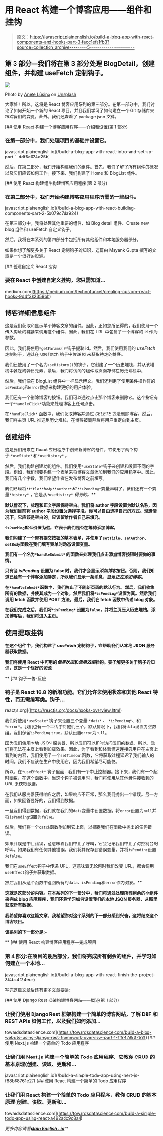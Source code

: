 # 用 React 构建一个博客应用——组件和挂钩

> 原文：<https://javascript.plainenglish.io/build-a-blog-app-with-react-components-and-hooks-part-3-facc1efe1fb3?source=collection_archive---------5----------------------->

## 第 3 部分—我们将在第 3 部分处理 BlogDetail，创建组件，并构建 useFetch 定制钩子。

![](img/6cf5bf677e71cd52e874b7c821158361.png)

Photo by [Anete Lūsiņa](https://unsplash.com/@anete_lusina?utm_source=medium&utm_medium=referral) on [Unsplash](https://unsplash.com?utm_source=medium&utm_medium=referral)

大家好！所以，这将是 React 博客应用系列的第三部分。在第一部分中，我们讨论了如何开始一个新的 React 项目，并且我们学习了如何建立一个 Git 存储库来跟踪我们的变更。此外，我们还查看了 package.json 文件。

[](/build-a-blog-app-with-react-intro-and-set-up-part-1-ddf5c674d25b) [## 使用 React 构建一个博客应用程序——介绍和设置(第 1 部分)

### 在第一部分中，我们处理项目的基础并设置它。

javascript.plainenglish.io](/build-a-blog-app-with-react-intro-and-set-up-part-1-ddf5c674d25b) 

然后，在第二部分，我们开始构建我们的组件。首先，我们了解了所有组件的概况以及它们应该如何工作。接下来，我们构建了 Home 和 BlogList 组件。

[](/build-a-blog-app-with-react-building-components-part-2-5b079c7da924) [## 使用 React 构建组件构建博客应用程序(第 2 部分)

### 在第二部分中，我们开始构建博客应用程序所需的一些组件。

javascript.plainenglish.io](/build-a-blog-app-with-react-building-components-part-2-5b079c7da924) 

在第三部分中，我将处理其他重要的组件，如 Blog detail 组件、Create new blog 组件和 useFetch 自定义钩子。

然后，我将在本系列的第四部分中包括所有其他组件和本地服务器部分。

如果你想了解更多关于 React 定制钩子的知识，这篇由 Mayank Gupta 撰写的文章是一个很好的资源。

[](https://medium.com/technofunnel/creating-custom-react-hooks-9d4f382359bb) [## 创建自定义 React 挂钩

### 要在 React 中创建自定义挂钩，您只需知道…

medium.com](https://medium.com/technofunnel/creating-custom-react-hooks-9d4f382359bb) 

## 博客详细信息组件

这是我们获取和显示单个博客文章的组件。因此，正如您所记得的，我们使用一个传入网址的链接来调用这个组件。因此，我们在 URL 中包含了一个博客的 id 作为参数。

因此，我们将使用`*getParams()*`钩子提取 id。然后，我们使用我们的 *useFetch* 定制钩子，通过在 useFetch 钩子中传递 id 来获取特定的博客。

我们还使用了一个名为`useHistory()`的钩子，它创建了一个历史堆栈，并从该堆栈中推送或弹出元素。最后，我们将访问的组件或页面存储在历史堆栈中。

然后，我们像在 BlogList 组件中一样显示博文。我们还利用了使用条件操作符的`isPending`和`error`数据来构建更好的用户体验。

我们还有一个删除博客的按钮。我们可以通过点击那个博客来删除它。这个按钮有一个`*handleClick*`功能来处理博客上任何点击。

在`*handleClick*` 函数中，我们获取博客并通过 *DELETE* 方法删除博客。然后，我们将主页 URL 推送到历史堆栈，在博客被删除后将用户重定向到主页。

## 创建组件

这是我们用来在 React 应用程序中创建新博客的组件。它使用了两个钩子:`*useState*` 和`*useHistory*` *。*

然后，我们构建创建功能组件。我们使用`*useState*`钩子来创建和设置不同的字段。例如，我们想要构建一个表单来将博客文章添加到我们的应用程序中。因此，我们有几个字段，我们希望作者在发布博客之前填写。

我们已经将`*title*`*`*body*`*`*author*`*和* `*isPending*`变量声明了。我们还有一个变量`*history*` ，它是从`*useHistory*` *得到的。***

**默认情况下，标题和正文字段保持空白。我们将 author 字段设置为默认名称，因为我们目前将 author 字段设置为选择字段。你可以自由选择自己的方式。理想情况下，它应该是空白的，应该留给作者自己来填充。**

**`isPending`默认设置为假。它表示我们是否在等待添加博客。**

**我们构建了一个带有提交按钮的基本表单，并使用了`setTitle`、`setAuthor`、`setBody`函数在我们填写表单时动态设置变量。**

**我们有一个名为`*handleSubmit*` 的函数来处理我们点击添加博客按钮时要做的事情。**

**只有当 *isPending* 设置为 false 时，我们才会显示*添加博客*按钮。否则，我们知道已经有一个博客添加待定，所以我们显示一条消息，显示*正在添加博客*。**

**在`*handleSubmit*`函数中，我们防止了不刷新页面的默认行为。然后，我们收集所有的数据，并使其成为一个对象。然后我们将`*isPending*`设置为真。然后我们调用 fetch 函数并使用 POST 方法。最后，我们在 fetch 函数中传递 blog 对象。**

**在我们完成之后，我们将`*isPending*` 设置为`false`，并将主页压入历史堆栈。添加博客后，我们将进入主页。**

## **使用提取挂钩**

**在这个组件中，我们构建了 useFetch 定制钩子，它帮助我们从本地 JSON 服务器获取数据。**

**我们将使用 React 中可用的*使用状态*和*使用效果*挂钩。要了解更多关于钩子的知识，这是一个很好的资源**

**[](https://reactjs.org/docs/hooks-overview.html) [## 钩子一瞥-反应

### 钩子是 React 16.8 的新增功能。它们允许您使用状态和其他 React 特性，而无需编写类。钩子…

reactjs.org](https://reactjs.org/docs/hooks-overview.html) 

我们将使用`*useState*` 钩子来设置三个变量:`*data*` *、* `*isPending*`、和`*error*`。我们也有一个二传手给他们三个。默认情况下，我们将`data`设置为空数组。我们保留`isPending` `true`，默认设置`error`为`null`。

因为我们使用本地 JSON 服务器，所以我们可以即时访问我们的数据。所以，我们将无法在主页上看到加载效果。因此，为了看到和体验慢速连接的用户在主页上看到的内容，我们使用了一个`setTimeout`函数，它将获取过程延迟了我们输入的时间。我们不应该在生产中使用它，因为我们希望尽可能快。

所以，在`*useEffect*` 钩子里面，我们有一个中止控制器。接下来，我们有一个超时函数，在这个函数中，当这个钩子被调用时，我们将使用从其他组件接收到的 URL 来获取数据。

在我们从服务器获得响应之后，如果响应不正常，那么我们抛出一个错误。另一方面，如果回答是好的，我们得到数据。

一旦我们得到数据，我们就在我们的`data`变量中设置数据，将`error`设置为`null`并将`isPending`设置为`false`。

然后，我们将一个`catch`函数附加到它上面，以捕捉我们在函数中抛出的任何错误。

如果错误是中止错误，这意味着我们中止了呼叫，它会记录我们中止了对控制台的呼叫。如果我们有任何其他错误，我们将其保存到错误变量，并将`isPending`设置为`false`。

我们在`useEffect`钩子中传递 URL，这意味着无论何时我们改变 URL，都会调用`useEffect`钩子并获取数据。

然后我们从这个函数中返回所有的`data`、`isPending`和`error`作为对象。** 

**这就是这部分的内容。在本系列的下一部分中，我们将通过处理所有剩余的小组件来完成 blog 应用程序，我们还将学习如何设置我们的本地 JSON 服务器，从那里获取所有数据。**

**我希望你喜欢这篇文章，我希望你对这个系列的下一部分感到兴奋，这将结束这个博客项目。**

**该系列的下一部分是:-**

**[](/build-a-blog-app-with-react-finish-the-project-3f4bc4f24ece) [## 使用 React 构建博客应用程序—完成项目

### 第 4 部分:在项目的最后部分，我们将完成所有剩余的组件，并学习如何建立一个本地…

javascript.plainenglish.io](/build-a-blog-app-with-react-finish-the-project-3f4bc4f24ece) 

写完这篇文章后还有更多文章要读:

[](https://towardsdatascience.com/build-a-blog-website-using-django-rest-framework-overview-part-1-1f847d53753f) [## 使用 Django Rest 框架构建博客网站——概述(第 1 部分)

### 让我们使用 Django Rest 框架构建一个简单的博客网站，了解 DRF 和 REST APIs 如何工作，以及我们如何添加…

towardsdatascience.com](https://towardsdatascience.com/build-a-blog-website-using-django-rest-framework-overview-part-1-1f847d53753f) [](/build-a-simple-todo-app-using-next-js-f88b68761e27) [## 使用 Next.js 构建一个简单的 Todo 应用程序

### 让我们用 Next.js 构建一个简单的 Todo 应用程序，它教你 CRUD 的基本原理(创建、读取、更新和…

javascript.plainenglish.io](/build-a-simple-todo-app-using-next-js-f88b68761e27) [](https://towardsdatascience.com/build-a-simple-todo-app-using-react-a492adc9c8a4) [## 使用 React 构建一个简单的 Todo 应用程序

### 让我们用 React 构建一个简单的 Todo 应用程序，教你 CRUD 的基本原理(创建、读取、更新和…

towardsdatascience.com](https://towardsdatascience.com/build-a-simple-todo-app-using-react-a492adc9c8a4) 

*更多内容请看*[***plain English . io***](http://plainenglish.io)**